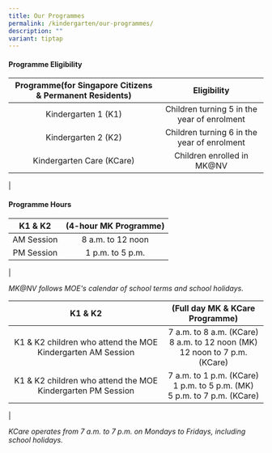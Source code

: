 ```yaml
---
title: Our Programmes
permalink: /kindergarten/our-programmes/
description: ""
variant: tiptap
---
```

#### Programme Eligibility

| Programme(for Singapore Citizens &amp; Permanent Residents) | Eligibility |
|:---:|:---:|
| Kindergarten 1 (K1) | Children turning 5 in the year of enrolment |
| Kindergarten 2 (K2) | Children turning 6 in the year of enrolment |
|  Kindergarten Care (KCare) | Children enrolled in MK@NV  |
|

#### Programme Hours

| K1 &amp; K2  | (4-hour MK Programme) |
|:---:|:---:|
| AM Session | 8 a.m. to 12 noon |
| PM Session | 1 p.m. to 5 p.m. |
|

_MK@NV follows MOE's calendar of school terms and school holidays._

| K1 &amp; K2  | (Full day MK &amp; KCare Programme) |
|:---:|:---:|
| K1 &amp; K2 children who attend the MOE Kindergarten AM Session | 7 a.m. to 8 a.m. (KCare)<br>8 a.m. to 12 noon (MK)<br>12 noon to 7 p.m. (KCare)<br> |
| K1 &amp; K2 children who attend the MOE Kindergarten PM Session | 7 a.m. to 1 p.m. (KCare)<br>1 p.m. to 5 p.m. (MK)<br>5 p.m. to 7 p.m. (KCare) |
|

_KCare operates from 7 a.m. to 7 p.m. on Mondays to Fridays, including school holidays._